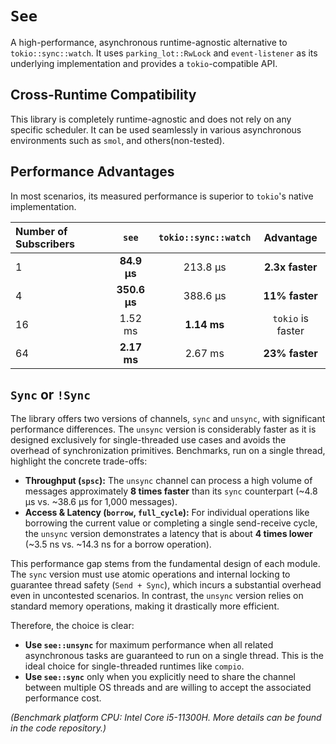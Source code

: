 # `See`

A high-performance, asynchronous runtime-agnostic alternative to `tokio::sync::watch`. It uses `parking_lot::RwLock` and `event-listener` as its underlying implementation and provides a `tokio`-compatible API.

## Cross-Runtime Compatibility

This library is completely runtime-agnostic and does not rely on any specific scheduler. It can be used seamlessly in various asynchronous environments such as `smol`, and others(non-tested).

## Performance Advantages

In most scenarios, its measured performance is superior to `tokio`'s native implementation.

| Number of Subscribers | `see` | `tokio::sync::watch` |     Advantage     |
| :-------------------- | :------------: | :------------------: | :---------------: |
| 1                     |  **84.9 µs**   |       213.8 µs       |  **2.3x faster**  |
| 4                     |  **350.6 µs**  |       388.6 µs       |  **11% faster**   |
| 16                    |    1.52 ms     |     **1.14 ms**      | `tokio` is faster |
| 64                    |  **2.17 ms**   |       2.67 ms        |  **23% faster**   |

## `Sync` or `!Sync`

The library offers two versions of channels, `sync` and `unsync`, with significant performance differences. The `unsync` version is considerably faster as it is designed exclusively for single-threaded use cases and avoids the overhead of synchronization primitives. Benchmarks, run on a single thread, highlight the concrete trade-offs:

*   **Throughput (`spsc`):** The `unsync` channel can process a high volume of messages approximately **8 times faster** than its `sync` counterpart (~4.8 µs vs. ~38.6 µs for 1,000 messages).
*   **Access & Latency (`borrow`, `full_cycle`):** For individual operations like borrowing the current value or completing a single send-receive cycle, the `unsync` version demonstrates a latency that is about **4 times lower** (~3.5 ns vs. ~14.3 ns for a borrow operation).

This performance gap stems from the fundamental design of each module. The `sync` version must use atomic operations and internal locking to guarantee thread safety (`Send + Sync`), which incurs a substantial overhead even in uncontested scenarios. In contrast, the `unsync` version relies on standard memory operations, making it drastically more efficient.

Therefore, the choice is clear:

*   **Use `see::unsync`** for maximum performance when all related asynchronous tasks are guaranteed to run on a single thread. This is the ideal choice for single-threaded runtimes like `compio`.
*   **Use `see::sync`** only when you explicitly need to share the channel between multiple OS threads and are willing to accept the associated performance cost.


_(Benchmark platform CPU: Intel Core i5-11300H. More details can be found in the code repository.)_
